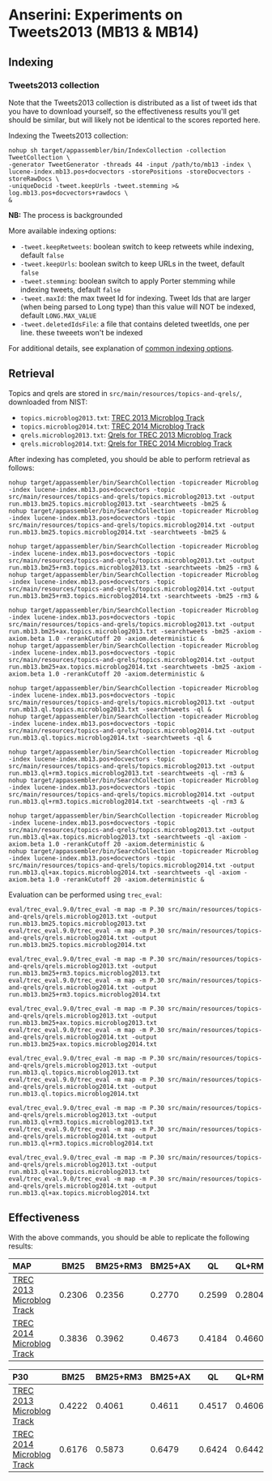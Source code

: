 # Anserini: Experiments on Tweets2013 (MB13 &amp; MB14)

## Indexing

### Tweets2013 collection

Note that the Tweets2013 collection is distributed as a list of tweet ids that you have to download yourself, so the
effectiveness results you'll get should be similar, but will likely not be identical to the scores reported here.

Indexing the Tweets2013 collection:

```
nohup sh target/appassembler/bin/IndexCollection -collection TweetCollection \
-generator TweetGenerator -threads 44 -input /path/to/mb13 -index \
lucene-index.mb13.pos+docvectors -storePositions -storeDocvectors -storeRawDocs \
-uniqueDocid -tweet.keepUrls -tweet.stemming >& log.mb13.pos+docvectors+rawdocs \
&
```
__NB:__ The process is backgrounded

More available indexing options:
* `-tweet.keepRetweets`: boolean switch to keep retweets while indexing, default `false`
* `-tweet.keepUrls`: boolean switch to keep URLs in the tweet, default `false`
* `-tweet.stemming`: boolean switch to apply Porter stemming while indexing tweets, default `false`
* `-tweet.maxId`: the max tweet Id for indexing. Tweet Ids that are larger (when being parsed to Long type) than this value will NOT be indexed, default `LONG.MAX_VALUE`
* `-tweet.deletedIdsFile`: a file that contains deleted tweetIds, one per line. these tweeets won't be indexed

For additional details, see explanation of [common indexing options](common-indexing-options.md).

## Retrieval

Topics and qrels are stored in `src/main/resources/topics-and-qrels/`, downloaded from NIST:

+ `topics.microblog2013.txt`: [TREC 2013 Microblog Track](https://trec.nist.gov/data/microblog/2013/topics.MB111-170.txt)
+ `topics.microblog2014.txt`: [TREC 2014 Microblog Track](https://trec.nist.gov/data/microblog/2014/topics.MB171-225.txt)
+ `qrels.microblog2013.txt`: [Qrels for TREC 2013 Microblog Track](https://trec.nist.gov/data/microblog/2013/qrels.txt)
+ `qrels.microblog2014.txt`: [Qrels for TREC 2014 Microblog Track](https://trec.nist.gov/data/microblog/2014/qrels2014.txt)

After indexing has completed, you should be able to perform retrieval as follows:

```
nohup target/appassembler/bin/SearchCollection -topicreader Microblog -index lucene-index.mb13.pos+docvectors -topic src/main/resources/topics-and-qrels/topics.microblog2013.txt -output run.mb13.bm25.topics.microblog2013.txt -searchtweets -bm25 &
nohup target/appassembler/bin/SearchCollection -topicreader Microblog -index lucene-index.mb13.pos+docvectors -topic src/main/resources/topics-and-qrels/topics.microblog2014.txt -output run.mb13.bm25.topics.microblog2014.txt -searchtweets -bm25 &

nohup target/appassembler/bin/SearchCollection -topicreader Microblog -index lucene-index.mb13.pos+docvectors -topic src/main/resources/topics-and-qrels/topics.microblog2013.txt -output run.mb13.bm25+rm3.topics.microblog2013.txt -searchtweets -bm25 -rm3 &
nohup target/appassembler/bin/SearchCollection -topicreader Microblog -index lucene-index.mb13.pos+docvectors -topic src/main/resources/topics-and-qrels/topics.microblog2014.txt -output run.mb13.bm25+rm3.topics.microblog2014.txt -searchtweets -bm25 -rm3 &

nohup target/appassembler/bin/SearchCollection -topicreader Microblog -index lucene-index.mb13.pos+docvectors -topic src/main/resources/topics-and-qrels/topics.microblog2013.txt -output run.mb13.bm25+ax.topics.microblog2013.txt -searchtweets -bm25 -axiom -axiom.beta 1.0 -rerankCutoff 20 -axiom.deterministic &
nohup target/appassembler/bin/SearchCollection -topicreader Microblog -index lucene-index.mb13.pos+docvectors -topic src/main/resources/topics-and-qrels/topics.microblog2014.txt -output run.mb13.bm25+ax.topics.microblog2014.txt -searchtweets -bm25 -axiom -axiom.beta 1.0 -rerankCutoff 20 -axiom.deterministic &

nohup target/appassembler/bin/SearchCollection -topicreader Microblog -index lucene-index.mb13.pos+docvectors -topic src/main/resources/topics-and-qrels/topics.microblog2013.txt -output run.mb13.ql.topics.microblog2013.txt -searchtweets -ql &
nohup target/appassembler/bin/SearchCollection -topicreader Microblog -index lucene-index.mb13.pos+docvectors -topic src/main/resources/topics-and-qrels/topics.microblog2014.txt -output run.mb13.ql.topics.microblog2014.txt -searchtweets -ql &

nohup target/appassembler/bin/SearchCollection -topicreader Microblog -index lucene-index.mb13.pos+docvectors -topic src/main/resources/topics-and-qrels/topics.microblog2013.txt -output run.mb13.ql+rm3.topics.microblog2013.txt -searchtweets -ql -rm3 &
nohup target/appassembler/bin/SearchCollection -topicreader Microblog -index lucene-index.mb13.pos+docvectors -topic src/main/resources/topics-and-qrels/topics.microblog2014.txt -output run.mb13.ql+rm3.topics.microblog2014.txt -searchtweets -ql -rm3 &

nohup target/appassembler/bin/SearchCollection -topicreader Microblog -index lucene-index.mb13.pos+docvectors -topic src/main/resources/topics-and-qrels/topics.microblog2013.txt -output run.mb13.ql+ax.topics.microblog2013.txt -searchtweets -ql -axiom -axiom.beta 1.0 -rerankCutoff 20 -axiom.deterministic &
nohup target/appassembler/bin/SearchCollection -topicreader Microblog -index lucene-index.mb13.pos+docvectors -topic src/main/resources/topics-and-qrels/topics.microblog2014.txt -output run.mb13.ql+ax.topics.microblog2014.txt -searchtweets -ql -axiom -axiom.beta 1.0 -rerankCutoff 20 -axiom.deterministic &

```

Evaluation can be performed using `trec_eval`:

```
eval/trec_eval.9.0/trec_eval -m map -m P.30 src/main/resources/topics-and-qrels/qrels.microblog2013.txt -output run.mb13.bm25.topics.microblog2013.txt
eval/trec_eval.9.0/trec_eval -m map -m P.30 src/main/resources/topics-and-qrels/qrels.microblog2014.txt -output run.mb13.bm25.topics.microblog2014.txt

eval/trec_eval.9.0/trec_eval -m map -m P.30 src/main/resources/topics-and-qrels/qrels.microblog2013.txt -output run.mb13.bm25+rm3.topics.microblog2013.txt
eval/trec_eval.9.0/trec_eval -m map -m P.30 src/main/resources/topics-and-qrels/qrels.microblog2014.txt -output run.mb13.bm25+rm3.topics.microblog2014.txt

eval/trec_eval.9.0/trec_eval -m map -m P.30 src/main/resources/topics-and-qrels/qrels.microblog2013.txt -output run.mb13.bm25+ax.topics.microblog2013.txt
eval/trec_eval.9.0/trec_eval -m map -m P.30 src/main/resources/topics-and-qrels/qrels.microblog2014.txt -output run.mb13.bm25+ax.topics.microblog2014.txt

eval/trec_eval.9.0/trec_eval -m map -m P.30 src/main/resources/topics-and-qrels/qrels.microblog2013.txt -output run.mb13.ql.topics.microblog2013.txt
eval/trec_eval.9.0/trec_eval -m map -m P.30 src/main/resources/topics-and-qrels/qrels.microblog2014.txt -output run.mb13.ql.topics.microblog2014.txt

eval/trec_eval.9.0/trec_eval -m map -m P.30 src/main/resources/topics-and-qrels/qrels.microblog2013.txt -output run.mb13.ql+rm3.topics.microblog2013.txt
eval/trec_eval.9.0/trec_eval -m map -m P.30 src/main/resources/topics-and-qrels/qrels.microblog2014.txt -output run.mb13.ql+rm3.topics.microblog2014.txt

eval/trec_eval.9.0/trec_eval -m map -m P.30 src/main/resources/topics-and-qrels/qrels.microblog2013.txt -output run.mb13.ql+ax.topics.microblog2013.txt
eval/trec_eval.9.0/trec_eval -m map -m P.30 src/main/resources/topics-and-qrels/qrels.microblog2014.txt -output run.mb13.ql+ax.topics.microblog2014.txt

```

## Effectiveness

With the above commands, you should be able to replicate the following results:

MAP                                     | BM25      | BM25+RM3  | BM25+AX   | QL        | QL+RM3    | QL+AX     |
:---------------------------------------|-----------|-----------|-----------|-----------|-----------|-----------|
[TREC 2013 Microblog Track](http://trec.nist.gov/data/microblog2013.html)| 0.2306    | 0.2356    | 0.2770    | 0.2599    | 0.2804    | 0.3167    |
[TREC 2014 Microblog Track](http://trec.nist.gov/data/microblog2014.html)| 0.3836    | 0.3962    | 0.4673    | 0.4184    | 0.4660    | 0.4943    |


P30                                     | BM25      | BM25+RM3  | BM25+AX   | QL        | QL+RM3    | QL+AX     |
:---------------------------------------|-----------|-----------|-----------|-----------|-----------|-----------|
[TREC 2013 Microblog Track](http://trec.nist.gov/data/microblog2013.html)| 0.4222    | 0.4061    | 0.4611    | 0.4517    | 0.4606    | 0.5117    |
[TREC 2014 Microblog Track](http://trec.nist.gov/data/microblog2014.html)| 0.6176    | 0.5873    | 0.6479    | 0.6424    | 0.6442    | 0.6770    |


